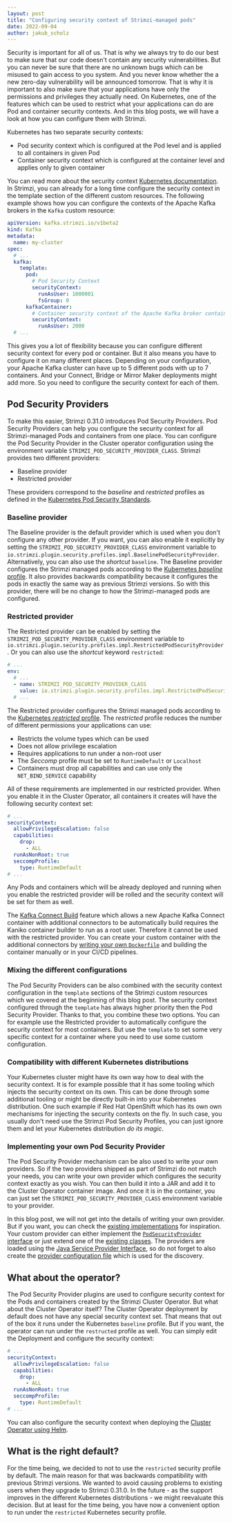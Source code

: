 ```yaml
---
layout: post
title: "Configuring security context of Strimzi-managed pods"
date: 2022-09-04
author: jakub_scholz
---
```


Security is important for all of us.
That is why we always try to do our best to make sure that our code doesn't contain any security vulnerabilities.
But you can never be sure that there are no unknown bugs which can be misused to gain access to you system.
And you never know whether the a new zero-day vulnerability will be announced tomorrow.
That is why it is important to also make sure that your applications have only the permissions and privileges they actually need.
On Kubernetes, one of the features which can be used to restrict what your applications can do are Pod and container security contexts.
And in this blog posts, we will have a look at how you can configure them with Strimzi.

<!--more-->

Kubernetes has two separate security contexts:
* Pod security context which is configured at the Pod level and is applied to all containers in given Pod
* Container security context which is configured at the container level and applies only to given container

You can read more about the security context [Kubernetes documentation](https://kubernetes.io/docs/tasks/configure-pod-container/security-context/).
In Strimzi, you can already for a long time configure the security context in the template section of the different custom resources.
The following example shows how you can configure the contexts of the Apache Kafka brokers in the `Kafka` custom resource:

```yaml
apiVersion: kafka.strimzi.io/v1beta2
kind: Kafka
metadata:
  name: my-cluster
spec:
  # ...
  kafka:
    template:
      pod:
        # Pod Security Context
        securityContext:
          runAsUser: 1000001
          fsGroup: 0
      kafkaContainer:
        # Container security context of the Apache Kafka broker container
        securityContext:
          runAsUser: 2000
  # ...
```

This gives you a lot of flexibility because you can configure different security context for every pod or container.
But it also means you have to configure it on many different places.
Depending on your configuration, your Apache Kafka cluster can have up to 5 different pods with up to 7 containers.
And your Connect, Bridge or Mirror Maker deployments might add more.
So you need to configure the security context for each of them.

## Pod Security Providers

To make this easier, Strimzi 0.31.0 introduces Pod Security Providers.
Pod Security Providers can help you configure the security context for all Strimzi-managed Pods and containers from one place.
You can configure the Pod Security Provider in the Cluster operator configuration using the environment variable `STRIMZI_POD_SECURITY_PROVIDER_CLASS`.
Strimzi provides two different providers:
* Baseline provider
* Restricted provider

These providers correspond to the _baseline_ and _restricted_ profiles as defined in the [Kubernetes Pod Security Standards](https://kubernetes.io/docs/concepts/security/pod-security-standards/).

### Baseline provider

The Baseline provider is the default provider which is used when you don't configure any other provider.
If you want, you can also enable it explicitly by setting the `STRIMZI_POD_SECURITY_PROVIDER_CLASS` environment variable to `io.strimzi.plugin.security.profiles.impl.BaselinePodSecurityProvider`.
Alternatively, you can also use the _shortcut_ `baseline`.
The Baseline provider configures the Strimzi managed pods according to the [Kubernetes _baseline_ profile](https://kubernetes.io/docs/concepts/security/pod-security-standards/#baseline).
It also provides backwards compatibility because it configures the pods in exactly the same way as previous Strimzi versions.
So with this provider, there will be no change to how the Strimzi-managed pods are configured.

### Restricted provider

The Restricted provider can be enabled by setting the `STRIMZI_POD_SECURITY_PROVIDER_CLASS` environment variable to `io.strimzi.plugin.security.profiles.impl.RestrictedPodSecurityProvider`.
Or you can also use the _shortcut_ keyword `restricted`:

```yaml
# ...
env:
  # ...
  - name: STRIMZI_POD_SECURITY_PROVIDER_CLASS
    value: io.strimzi.plugin.security.profiles.impl.RestrictedPodSecurityProvider
  # ...
```

The Restricted provider configures the Strimzi managed pods according to the [Kubernetes _restricted_ profile](https://kubernetes.io/docs/concepts/security/pod-security-standards/#restricted).
The _restricted_ profile reduces the number of different permissions your applications can use:
* Restricts the volume types which can be used
* Does not allow privilege escalation
* Requires applications to run under a non-root user
* The _Seccomp_ profile must be set to `RuntimeDefault` or `Localhost`
* Containers must drop all capabilities and can use only the `NET_BIND_SERVICE` capability

All of these requirements are implemented in our restricted provider.
When you enable it in the Cluster Operator, all containers it creates will have the following security context set:

```yaml
# ...
securityContext:
  allowPrivilegeEscalation: false
  capabilities:
    drop:
      - ALL
  runAsNonRoot: true
  seccompProfile:
    type: RuntimeDefault
# ...
```

Any Pods and containers which will be already deployed and running when you enable the restricted provider will be rolled and the security context will be set for them as well.

The [Kafka Connect Build](https://strimzi.io/docs/operators/latest/full/deploying.html#creating-new-image-using-kafka-connect-build-str) feature which allows a new Apache Kafka Connect container with additional connectors to be automatically build requires the Kaniko container builder to run as a root user.
Therefore it cannot be used with the restricted provider.
You can create your custom container with the additional connectors by [writing your own `Dockerfile`](https://strimzi.io/docs/operators/latest/full/deploying.html#creating-new-image-from-base-str) and building the container manually or in your CI/CD pipelines.

### Mixing the different configurations

The Pod Security Providers can be also combined with the security context configuration in the `template` sections of the Strimzi custom resources which we covered at the beginning of this blog post.
The security context configured through the `template` has always higher priority then the Pod Security Provider.
Thanks to that, you combine these two options.
You can for example use the Restricted provider to automatically configure the security context for most containers.
But use the `template` to set some very specific context for a container where you need to use some custom configuration. 

### Compatibility with different Kubernetes distributions

Your Kubernetes cluster might have its own way how to deal with the security context.
It is for example possible that it has some tooling which injects the security context on its own.
This can be done through some additional tooling or might be directly built-in into your Kubernetes distribution.
One such example if Red Hat OpenShift which has its own own mechanisms for injecting the security contexts on the fly.
In such case, you usually don't need use the Strimzi Pod Security Profiles, you can just ignore them and let your Kubernetes distribution _do its magic_.

### Implementing your own Pod Security Provider

The Pod Security Provider mechanism can be also used to write your own providers.
So if the two providers shipped as part of Strimzi do not match your needs, you can write your own provider which configures the security context exactly as you wish.
You can then build it into a JAR and add it to the Cluster Operator container image.
And once it is in the container, you can just set the `STRIMZI_POD_SECURITY_PROVIDER_CLASS` environment variable to your provider.

In this blog post, we will not get into the details of writing your own provider.
But if you want, you can check the [existing implementations](https://github.com/strimzi/strimzi-kafka-operator/tree/main/api/src/main/java/io/strimzi/plugin/security/profiles/impl) for inspiration.
Your custom provider can either implement the [`PodSecurityProvider` interface](https://github.com/strimzi/strimzi-kafka-operator/blob/main/api/src/main/java/io/strimzi/plugin/security/profiles/PodSecurityProvider.java) or just extend one of the [existing classes](https://github.com/strimzi/strimzi-kafka-operator/tree/main/api/src/main/java/io/strimzi/plugin/security/profiles/impl).
The providers are loaded using the [Java Service Provider Interface](https://www.baeldung.com/java-spi), so do not forget to also create the [provider configuration file](https://github.com/strimzi/strimzi-kafka-operator/blob/main/api/src/main/resources/META-INF/services/io.strimzi.plugin.security.profiles.PodSecurityProvider) which is used for the discovery.

## What about the operator?

The Pod Security Provider plugins are used to configure security context for the Pods and containers created by the Strimzi Cluster Operator.
But what about the Cluster Operator itself?
The Cluster Operator deployment by default does not have any special security context set.
That means that out of the box it runs under the Kubernetes `baseline` profile.
But if you want, the operator can run under the `restructed` profile as well.
You can simply edit the Deployment and configure the security context:

```yaml
# ...
securityContext:
  allowPrivilegeEscalation: false
  capabilities:
    drop:
      - ALL
  runAsNonRoot: true
  seccompProfile:
    type: RuntimeDefault
# ...
```

You can also configure the security context when deploying the [Cluster Operator using Helm](https://github.com/strimzi/strimzi-kafka-operator/blob/main/helm-charts/helm3/strimzi-kafka-operator/README.md#configuration).

## What is the right default?

For the time being, we decided to not to use the `restricted` security profile by default.
The main reason for that was backwards compatibility with previous Strimzi versions.
We wanted to avoid causing problems to existing users when they upgrade to Strimzi 0.31.0.
In the future - as the support improves in the different Kubernetes distributions - we might reevaluate this decision.
But at least for the time being, you have now a convenient option to run under the `restricted` Kubernetes security profile.
